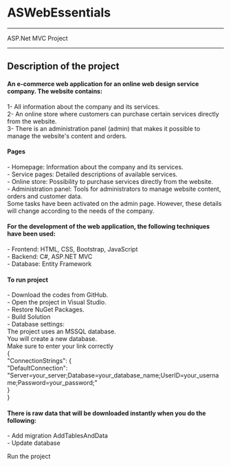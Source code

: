 # ASWebEssentials 
<hr>
ASP.Net MVC Project
<hr>

<h2>Description of the project</h2>

<h4>An e-commerce web application for an online web design service company. The website contains: </h4>
1- All information about the company and its services. <br>
2- An online store where customers can purchase certain services directly from the website.<br>
3- There is an administration panel (admin) that makes it possible to manage the website's content and orders.<br>

<h4>Pages</h4>
- Homepage: Information about the company and its services.<br>
- Service pages: Detailed descriptions of available services.<br>
- Online store: Possibility to purchase services directly from the website.<br>
- Administration panel: Tools for administrators to manage website content, orders and customer data.<br>
  Some tasks have been activated on the admin page. However, these details will change according to the needs of the company.<br>

<h4>For the development of the web application, the following techniques have been used:</h4>
- Frontend: HTML, CSS, Bootstrap, JavaScript<br>
- Backend: C#, ASP.NET MVC<br>
- Database: Entity Framework<br>

<h4>To run project</h4>
- Download the codes from GitHub.<br>
- Open the project in Visual Studio.<br>
- Restore NuGet Packages.<br>
- Build Solution<br>
- Database settings:<br>
    The project uses an MSSQL database.<br>
    You will create a new database.<br>
    Make sure to enter your link correctly<br>
    {<br>
    "ConnectionStrings": {<br>
    "DefaultConnection": "Server=your_server;Database=your_database_name;UserID=your_username;Password=your_password;"<br>
    }<br>
    }<br>

<h4>There is raw data that will be downloaded instantly when you do the following:</h4>
- Add migration AddTablesAndData<br>
- Update database<br>

Run the project

